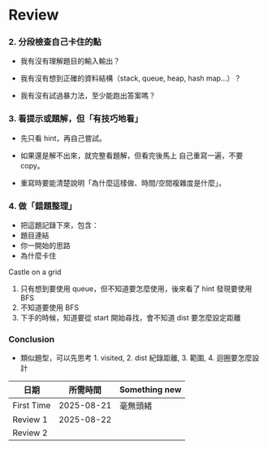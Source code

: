 # Review

### 2. 分段檢查自己卡住的點

- 我有沒有理解題目的輸入輸出？

- 我有沒有想到正確的資料結構（stack, queue, heap, hash map…）？

- 我有沒有試過暴力法，至少能跑出答案嗎？

### 3. 看提示或題解，但「有技巧地看」

- 先只看 hint，再自己嘗試。

- 如果還是解不出來，就完整看題解，但看完後馬上 自己重寫一遍，不要 copy。

- 重寫時要能清楚說明「為什麼這樣做、時間/空間複雜度是什麼」。

### 4. 做「錯題整理」

- 把這題記錄下來，包含：
- 題目連結
- 你一開始的思路
- 為什麼卡住

Castle on a grid

1. 只有想到要使用 queue，但不知道要怎麼使用，後來看了 hint 發現要使用 BFS
2. 不知道要使用 BFS
3. 下手的時候，知道要從 start 開始尋找，會不知道 dist 要怎麼設定距離

### Conclusion

- 類似題型，可以先思考 1. visited, 2. dist 紀錄距離, 3. 範圍, 4. 迴圈要怎麼設計

| 日期       | 所需時間   | Something new |
| ---------- | ---------- | ------------- |
| First Time | 2025-08-21 | 毫無頭緒      |
| Review 1   | 2025-08-22 |               |
| Review 2   |            |               |

